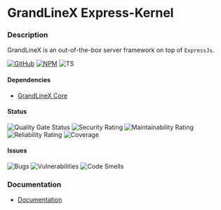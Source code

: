 # GrandLineX Express-Kernel

### Description

GrandLineX is an out-of-the-box server framework on top of `ExpressJs`.


[![GitHub](https://badge.fury.io/gh/grandlinex%2Fkernel.svg)](https://github.com/GrandlineX/kernel)
[![NPM](https://img.shields.io/static/v1?label=NPM&message=Package&color=red&logo=NPM)](https://www.npmjs.com/package/@grandlinex/kernel)
![TS](https://img.shields.io/static/v1?label=Language&message=TypeScript&color=blue&logo=TypeScript)

#### Dependencies
- [GrandLineX Core](/docs/p/kernel/core/)

#### Status
![Quality Gate Status](https://sonarcloud.io/api/project_badges/measure?project=GrandlineX_kernel&metric=alert_status)
![Security Rating](https://sonarcloud.io/api/project_badges/measure?project=GrandlineX_kernel&metric=security_rating)
![Maintainability Rating](https://sonarcloud.io/api/project_badges/measure?project=GrandlineX_kernel&metric=sqale_rating)
![Reliability Rating](https://sonarcloud.io/api/project_badges/measure?project=GrandlineX_kernel&metric=reliability_rating)
![Coverage](https://sonarcloud.io/api/project_badges/measure?project=GrandlineX_kernel&metric=coverage)

#### Issues
![Bugs](https://sonarcloud.io/api/project_badges/measure?project=GrandlineX_kernel&metric=bugs)
![Vulnerabilities](https://sonarcloud.io/api/project_badges/measure?project=GrandlineX_kernel&metric=vulnerabilities)
![Code Smells](https://sonarcloud.io/api/project_badges/measure?project=GrandlineX_kernel&metric=code_smells)


### Documentation
- [Documentation](https://www.grandlinex.com/kernel/)
